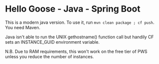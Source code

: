 # Hello Goose - Java - Spring Boot

This is a modern java version. To use it, run `mvn clean package ; cf push`. You need Maven.

Java isn't able to run the UNIX gethostname() function call but handily CF sets an INSTANCE_GUID environment variable.

N.B. Due to RAM requirements, this won't work on the free tier of PWS unless you reduce the number of instances.
